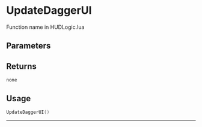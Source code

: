 # UpdateDaggerUI
Function name in HUDLogic.lua
## Parameters

## Returns
`none`
## Usage
```lua
UpdateDaggerUI()
```
---
